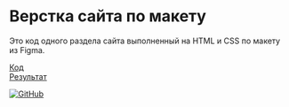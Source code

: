 # Верстка сайта по макету

Это код одного раздела сайта выполненный на HTML и CSS по макету из Figma.  

[Код](https://github.com/wasteones/2-Site)  
[Результат](https://wasteones.github.io/2-Site/)

[![GitHub](https://img.shields.io/badge/-Мой_GitHub-333?style=for-the-badge&logo=GitHub&logoColor=fff)](https://github.com/wasteones)